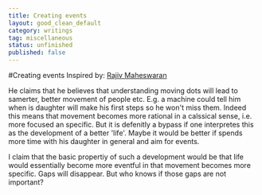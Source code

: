 ```yaml
---
title: Creating events
layout: good_clean_default
category: writings
tag: miscellaneous
status: unfinished
published: false
---
```


#Creating events
Inspired by: [Rajiv Maheswaran](http://www.ted.com/talks/rajiv_maheswaran_the_math_behind_basketball_s_wildest_moves)

He claims that he believes that understanding moving dots will lead to samerter, better movement of people etc. E.g. a machine could tell him when is daughter will make his first steps so he won't miss them.
Indeed this means that movement becomes more rational in a calssical sense, i.e. more focused an specific.
But it is defenitly a bypass if one interpretes this as the development of a better 'life'. Maybe it would be better if spends more time with his daughter in general and aim for events.  

I claim that the basic propertiy of such a development would be that life would essentially become more eventful in that movement becomes more specific. Gaps will disappear.
But who knows if those gaps are not important?
